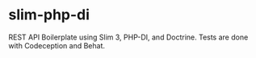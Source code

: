 # slim-php-di
REST API Boilerplate using Slim 3, PHP-DI, and Doctrine. Tests are done with Codeception and Behat.
